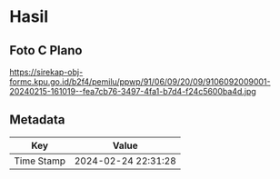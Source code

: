 # Hasil

## Foto C Plano

https://sirekap-obj-formc.kpu.go.id/b2f4/pemilu/ppwp/91/06/09/20/09/9106092009001-20240215-161019--fea7cb76-3497-4fa1-b7d4-f24c5600ba4d.jpg


## Metadata

| Key        | Value               |
| ---------- | ------------------- |
| Time Stamp | 2024-02-24 22:31:28 |



